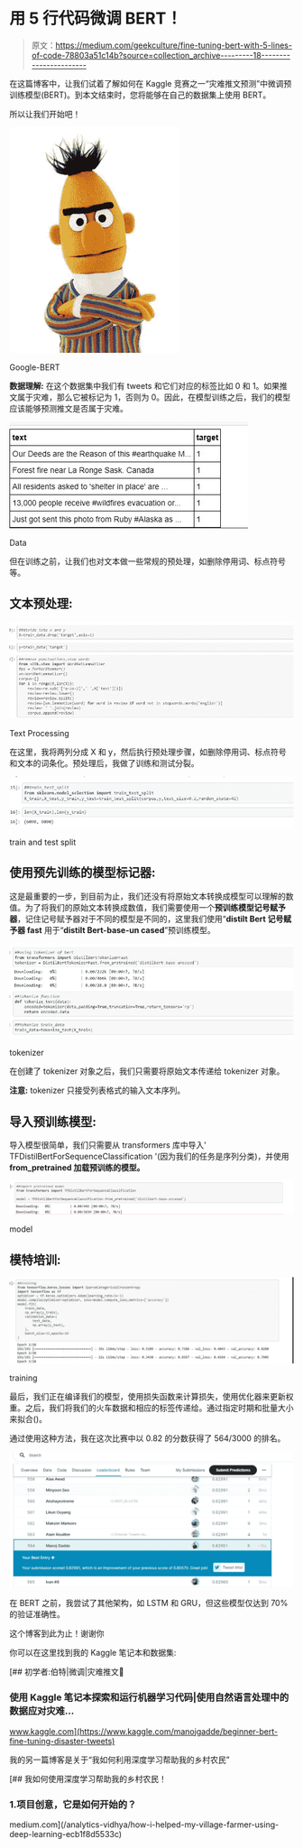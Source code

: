 # 用 5 行代码微调 BERT！

> 原文：<https://medium.com/geekculture/fine-tuning-bert-with-5-lines-of-code-78803a51c14b?source=collection_archive---------18----------------------->

在这篇博客中，让我们试着了解如何在 Kaggle 竞赛之一“灾难推文预测”中微调预训练模型(BERT)。到本文结束时，您将能够在自己的数据集上使用 BERT。

所以让我们开始吧！

![](img/8d7d496c01780865ba5b91e950c21046.png)

Google-BERT

**数据理解:** 在这个数据集中我们有 tweets 和它们对应的标签比如 0 和 1。如果推文属于灾难，那么它被标记为 1，否则为 0。因此，在模型训练之后，我们的模型应该能够预测推文是否属于灾难。

![](img/b06b74dd029d14809d54e3bd0263c681.png)

Data

但在训练之前，让我们也对文本做一些常规的预处理，如删除停用词、标点符号等。

## **文本预处理:**

![](img/8b690478741cf80ac549c3c633bcc3ee.png)

Text Processing

在这里，我将两列分成 X 和 y，然后执行预处理步骤，如删除停用词、标点符号和文本的词条化。预处理后，我做了训练和测试分裂。

![](img/9ba089949886bde203c0b69b9266b271.png)

train and test split

## **使用预先训练的模型标记器:**

这是最重要的一步，到目前为止，我们还没有将原始文本转换成模型可以理解的数值。为了将我们的原始文本转换成数值，我们需要使用一个**预训练模型记号赋予器**，记住记号赋予器对于不同的模型是不同的，这里我们使用“**distilt Bert 记号赋予器 fast** 用于“**distilt Bert-base-un cased**”预训练模型。

![](img/5da0d282c4a9858207f48678796e3cc7.png)

tokenizer

在创建了 tokenizer 对象之后，我们只需要将原始文本传递给 tokenizer 对象。

**注意:** tokenizer 只接受列表格式的输入文本序列。

## **导入预训练模型:**

导入模型很简单，我们只需要从 transformers 库中导入' TFDistilBertForSequenceClassification '(因为我们的任务是序列分类)，并使用 **from_pretrained 加载预训练的模型。**

![](img/683fed82bf18b8ceedf1c9e51e1eafbb.png)

model

## **模特培训:**

![](img/727ba791963f0a24cf1ea4d590e65d57.png)

training

最后，我们正在编译我们的模型，使用损失函数来计算损失，使用优化器来更新权重。之后，我们将我们的火车数据和相应的标签传递给。通过指定时期和批量大小来拟合()。

通过使用这种方法，我在这次比赛中以 0.82 的分数获得了 564/3000 的排名。

![](img/670246d76da91b2a7acd3728e7819991.png)

在 BERT 之前，我尝试了其他架构，如 LSTM 和 GRU，但这些模型仅达到 70%的验证准确性。

这个博客到此为止！谢谢你

你可以在这里找到我的 Kaggle 笔记本和数据集:

[](https://www.kaggle.com/manojgadde/beginner-bert-fine-tuning-disaster-tweets) [## 初学者:伯特|微调|灾难推文🤗

### 使用 Kaggle 笔记本探索和运行机器学习代码|使用自然语言处理中的数据应对灾难…

www.kaggle.com](https://www.kaggle.com/manojgadde/beginner-bert-fine-tuning-disaster-tweets) 

我的另一篇博客是关于“我如何利用深度学习帮助我的乡村农民”

[](/analytics-vidhya/how-i-helped-my-village-farmer-using-deep-learning-ecb1f8d5533c) [## 我如何使用深度学习帮助我的乡村农民！

### 1.项目创意，它是如何开始的？

medium.com](/analytics-vidhya/how-i-helped-my-village-farmer-using-deep-learning-ecb1f8d5533c)